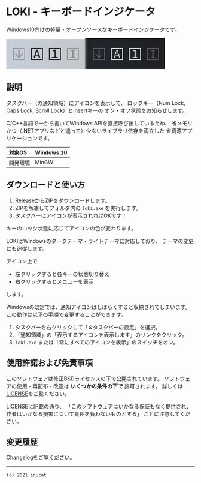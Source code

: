 # LOKI - キーボードインジケータ

Windows10向けの軽量・オープンソースなキーボードインジケータです。

![Banner](./banner1.jpg)

## 説明

タスクバー（の通知領域）にアイコンを表示して、
ロックキー（Num Lock, Caps Lock, Scroll Lock）とInsertキーの
オン・オフ状態をお知らせします。

C/C++言語で一から書いてWindows APIを直接呼び出しているため、
省メモリかつ（.NETアプリなどと違って）少ないライブラリ依存を両立した
省資源アプリケーションです。

| 対象OS   | Windows 10 |
| :------- | :--------- |
| 開発環境 | MinGW      |

## ダウンロードと使い方

1. [Release](https://github.com/inucat/LOKI_Keyboard_Indicator/releases/latest)からZIPをダウンロードします。
2. ZIPを解凍してフォルダ内の `loki.exe` を実行します。
3. タスクバーにアイコンが表示されればOKです！

キーのロック状態に応じてアイコンの色が変わります。

LOKIはWindowsのダークテーマ・ライトテーマに対応しており、
テーマの変更にも追従します。

アイコン上で

- 左クリックすると各キーの状態切り替え
- 右クリックするとメニューを表示

します。

Windowsの既定では、通知アイコンはしばらくすると収納されてしまいます。
この動作は以下の手順で変更することができます。

1. タスクバーを右クリックして「⚙タスクバーの設定」を選択。
2. 「通知領域」の「表示するアイコンを表示します」のリンクをクリック。
3. `loki.exe` または「常にすべてのアイコンを表示」のスイッチをオン。

## 使用許諾および免責事項

このソフトウェアは修正BSDライセンスの下で公開されています。
ソフトウェアの使用・再配布・改造は **いくつかの条件の下で** 許可されます。
詳しくは[LICENSE](./LICENSE)をご覧ください。

LICENSEに記載の通り、
「このソフトウェアはいかなる保証もなく提供され、
作者はいかなる損害について責任を負わないものとする」
ことに注意してください。

## 変更履歴

[Changelog](./Changelog.md)をご覧ください。

---

    (c) 2021 inucat
